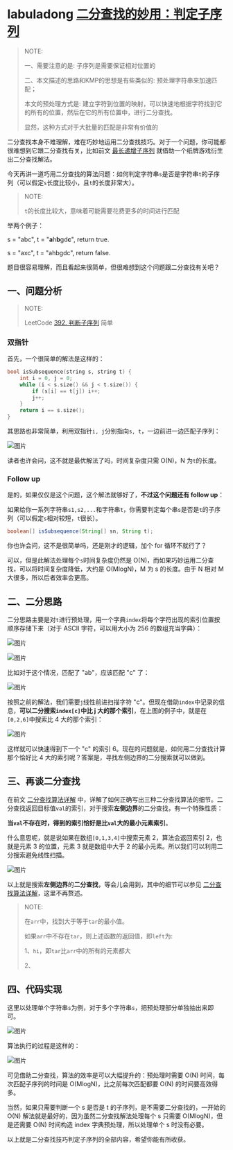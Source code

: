 # labuladong [二分查找的妙用：判定子序列](https://mp.weixin.qq.com/s/hWi2hTrQewL_YKioGkXQJg)

> NOTE: 
>
> 一、需要注意的是:  子序列是需要保证相对位置的
>
> 二、本文描述的思路和KMP的思想是有些类似的: 预处理字符串来加速匹配；
>
> 本文的预处理方式是: 建立字符到位置的映射，可以快速地根据字符找到它的所有的位置，然后在它的所有位置中，进行二分查找。
>
> 显然，这种方式对于大批量的匹配是非常有价值的
>
> 

二分查找本身不难理解，难在巧妙地运用二分查找技巧。对于一个问题，你可能都很难想到它跟二分查找有关，比如前文 [最长递增子序列](http://mp.weixin.qq.com/s?__biz=MzU0MDg5OTYyOQ==&mid=2247484232&idx=1&sn=21234a9e4db908f438e1cb2e8c7ffff4&chksm=fb33630acc44ea1c91027bff20e9902e20e4269d54f3c178dc1e07f344d48d7ff1a4ca48ba39&scene=21#wechat_redirect) 就借助一个纸牌游戏衍生出二分查找解法。

今天再讲一道巧用二分查找的算法问题：如何判定字符串`s`是否是字符串`t`的子序列（可以假定`s`长度比较小，且`t`的长度非常大）。

> NOTE: 
>
> `t`的长度比较大，意味着可能需要花费更多的时间进行匹配

举两个例子：

s = "abc", t = "**a**h**b**gd**c**", return true.

s = "axc", t = "ahbgdc", return false.

题目很容易理解，而且看起来很简单，但很难想到这个问题跟二分查找有关吧？



## 一、问题分析

> NOTE: 
>
> LeetCode [392. 判断子序列](https://leetcode-cn.com/problems/is-subsequence/) 简单

### 双指针

首先，一个很简单的解法是这样的：

```C++
bool isSubsequence(string s, string t) {
    int i = 0, j = 0;
    while (i < s.size() && j < t.size()) {
        if (s[i] == t[j]) i++;
        j++;
    }
    return i == s.size();
}
```

其思路也非常简单，利用双指针`i, j`分别指向`s, t`，一边前进一边匹配子序列：

![图片](https://mmbiz.qpic.cn/mmbiz_gif/map09icNxZ4mnbVC00EzwNpKWVLic67v8fp4AviccRT7S8XlynThhhyUxhB2X63YwDSCyq2ZWcGo6cQS0HhxKiaziaQ/640?wx_fmt=gif&tp=webp&wxfrom=5&wx_lazy=1)

读者也许会问，这不就是最优解法了吗，时间复杂度只需 O(N)，N 为`t`的长度。

### Follow up

是的，如果仅仅是这个问题，这个解法就够好了，**不过这个问题还有 follow up**：

如果给你一系列字符串`s1,s2,...`和字符串`t`，你需要判定每个串`s`是否是`t`的子序列（可以假定`s`相对较短，`t`很长）。

```Java
boolean[] isSubsequence(String[] sn, String t);
```

你也许会问，这不是很简单吗，还是刚才的逻辑，加个 for 循环不就行了？

可以，但是此解法处理每个`s`时间复杂度仍然是 O(N)，而如果巧妙运用二分查找，可以将时间复杂度降低，大约是 O(MlogN)，M 为 s 的长度。由于 N 相对 M 大很多，所以后者效率会更高。

## 二、二分思路

二分思路主要是对`t`进行预处理，用一个字典`index`将每个字符出现的索引位置按顺序存储下来（对于 ASCII 字符，可以用大小为 256 的数组充当字典）：

![图片](https://mmbiz.qpic.cn/mmbiz_png/map09icNxZ4kgs1l9MrcAfJI2cWHicmeQ23qGGL5lhSWujKicYK9hrS4KpkRichZmkhGgaibN1wZdibcc16tlXIk4OCQ/640?wx_fmt=png&tp=webp&wxfrom=5&wx_lazy=1&wx_co=1)

![图片](https://mmbiz.qpic.cn/mmbiz_jpg/map09icNxZ4mnbVC00EzwNpKWVLic67v8fDxiaDiaM0k6eykBn75gbkQibF4Q31etH3Pqr8Ed0UN7bvvyXmWKXfewnQ/640?wx_fmt=jpeg&tp=webp&wxfrom=5&wx_lazy=1&wx_co=1)

比如对于这个情况，匹配了 "ab"，应该匹配 "c" 了：

![图片](https://mmbiz.qpic.cn/mmbiz_jpg/map09icNxZ4mnbVC00EzwNpKWVLic67v8fDib0nUdqLOlGhic4U5bCLZZDpd04c1Y3PT2Y2bfRf7fbBauiabyI4Vg0g/640?wx_fmt=jpeg&tp=webp&wxfrom=5&wx_lazy=1&wx_co=1)

按照之前的解法，我们需要`j`线性前进扫描字符 "c"。但现在借助`index`中记录的信息，**可以二分搜索`index[c]`中比 j 大的那个索引**，在上图的例子中，就是在`[0,2,6]`中搜索比 4 大的那个索引：

![图片](https://mmbiz.qpic.cn/mmbiz_jpg/map09icNxZ4mnbVC00EzwNpKWVLic67v8feHfGzevvxqKzdVxZUcia0vSOZZDrGhIlDaC7LP1WdhjxcdribFGYTyvQ/640?wx_fmt=jpeg&tp=webp&wxfrom=5&wx_lazy=1&wx_co=1)

这样就可以快速得到下一个 "c" 的索引 6。现在的问题就是，如何用二分查找计算那个恰好比 4 大的索引呢？答案是，寻找左侧边界的二分搜索就可以做到。

## 三、再谈二分查找

在前文 [二分查找算法详解](http://mp.weixin.qq.com/s?__biz=MzU0MDg5OTYyOQ==&mid=2247484090&idx=1&sn=5635cf1c4fd8a8570b63c7ae9b4304c2&chksm=fb3362f8cc44ebee0a19a4cfba7f2e13923e05f47e15f2e99a1f42b01aeee83b946aceac3d4c&scene=21#wechat_redirect) 中，详解了如何正确写出三种二分查找算法的细节。二分查找返回目标值`val`的索引，对于搜索**左侧边界**的二分查找，有一个特殊性质：

**当`val`不存在时，得到的索引恰好是比`val`大的最小元素索引**。

什么意思呢，就是说如果在数组`[0,1,3,4]`中搜索元素 2，算法会返回索引 2，也就是元素 3 的位置，元素 3 就是数组中大于 2 的最小元素。所以我们可以利用二分搜索避免线性扫描。

![图片](https://mmbiz.qpic.cn/mmbiz_png/map09icNxZ4kgs1l9MrcAfJI2cWHicmeQ2RC2TvWKdHDXNA2DLdTC3Isibt1XkSJmN5fviaIywQ3IFdbWTzdlbic6Iw/640?wx_fmt=png&tp=webp&wxfrom=5&wx_lazy=1&wx_co=1)

以上就是搜索**左侧边界**的**二分查找**，等会儿会用到，其中的细节可以参见 [二分查找算法详解](http://mp.weixin.qq.com/s?__biz=MzU0MDg5OTYyOQ==&mid=2247484090&idx=1&sn=5635cf1c4fd8a8570b63c7ae9b4304c2&chksm=fb3362f8cc44ebee0a19a4cfba7f2e13923e05f47e15f2e99a1f42b01aeee83b946aceac3d4c&scene=21#wechat_redirect)，这里不再赘述。

> NOTE: 
>
> 在`arr`中，找到大于等于`tar`的最小值。
>
> 如果`arr`中不存在`tar`，则上述函数的返回值，即`left`为:
>
> 1、`hi`，即`tar`比`arr`中的所有的元素都大
>
> 2、



## 四、代码实现

这里以处理单个字符串`s`为例，对于多个字符串`s`，把预处理部分单独抽出来即可。

![图片](https://mmbiz.qpic.cn/mmbiz_png/map09icNxZ4mnbVC00EzwNpKWVLic67v8fmpribXsLDBIR06WYFvJFsN9mNyNRyxGMJQYgwRkicxg3Vaiba7LeLIp9Q/640?wx_fmt=png&tp=webp&wxfrom=5&wx_lazy=1&wx_co=1)

算法执行的过程是这样的：

![图片](https://mmbiz.qpic.cn/mmbiz_gif/map09icNxZ4kgs1l9MrcAfJI2cWHicmeQ2vYLPqePH28go8Hoc69qBNHk8eYucunvgAciaKRiaGpgGKJOHupJevPpg/640?wx_fmt=gif&tp=webp&wxfrom=5&wx_lazy=1)

可见借助二分查找，算法的效率是可以大幅提升的：预处理时需要 O(N) 时间，每次匹配子序列的时间是 O(MlogN)，比之前每次匹配都要 O(N) 的时间要高效得多。

当然，如果只需要判断一个 s 是否是 t 的子序列，是不需要二分查找的，一开始的 O(N) 解法就是最好的，因为虽然二分查找解法处理每个 s 只需要 O(MlogN)，但是还需要 O(N) 时间构造 index 字典预处理，所以处理单个 s 时没有必要。

以上就是二分查找技巧判定子序列的全部内容，希望你能有所收获。